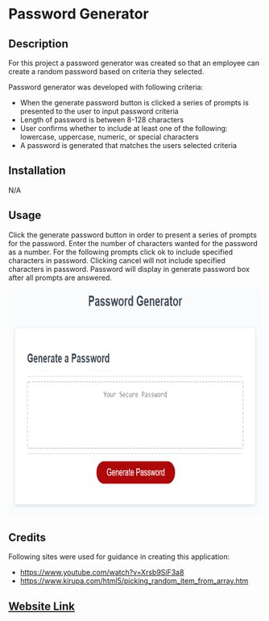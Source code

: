 # Password Generator

## Description

For this project a password generator was created so that an employee can create a random password based on criteria they selected.

Password generator was developed with following criteria:

- When the generate password button is clicked a series of prompts is presented to the user to input password criteria 
- Length of password is between 8-128 characters
- User confirms whether to include at least one of the following: lowercase, uppercase, numeric, or special characters 
- A password is generated that matches the users selected criteria

## Installation

N/A

## Usage

Click the generate password button in order to present a series of prompts for the password. Enter the number of characters wanted for the password as a number. For the following prompts click ok to include specified characters in password. Clicking cancel will not include specified characters in password. Password will display in generate password box after all prompts are answered.

<img src="./Assets/03-javascript-homework-demo.png" width='600' height='450'>

## Credits

Following sites were used for guidance in creating this application:
- https://www.youtube.com/watch?v=Xrsb9SiF3a8 
- https://www.kirupa.com/html5/picking_random_item_from_array.htm 

## [Website Link](https://l-lavelle.github.io/Password-Generator/)